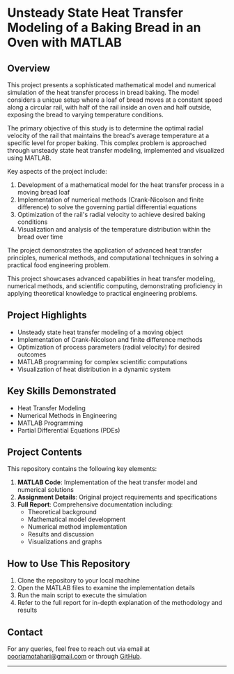 # Unsteady State Heat Transfer Modeling of a Baking Bread in an Oven with MATLAB

## Overview

This project presents a sophisticated mathematical model and numerical simulation of the heat transfer process in bread baking. The model considers a unique setup where a loaf of bread moves at a constant speed along a circular rail, with half of the rail inside an oven and half outside, exposing the bread to varying temperature conditions.

The primary objective of this study is to determine the optimal radial velocity of the rail that maintains the bread's average temperature at a specific level for proper baking. This complex problem is approached through unsteady state heat transfer modeling, implemented and visualized using MATLAB.

Key aspects of the project include:

1. Development of a mathematical model for the heat transfer process in a moving bread loaf
2. Implementation of numerical methods (Crank-Nicolson and finite difference) to solve the governing partial differential equations
3. Optimization of the rail's radial velocity to achieve desired baking conditions
4. Visualization and analysis of the temperature distribution within the bread over time

The project demonstrates the application of advanced heat transfer principles, numerical methods, and computational techniques in solving a practical food engineering problem.

This project showcases advanced capabilities in heat transfer modeling, numerical methods, and scientific computing, demonstrating proficiency in applying theoretical knowledge to practical engineering problems.

## Project Highlights

- Unsteady state heat transfer modeling of a moving object
- Implementation of Crank-Nicolson and finite difference methods
- Optimization of process parameters (radial velocity) for desired outcomes
- MATLAB programming for complex scientific computations
- Visualization of heat distribution in a dynamic system

## Key Skills Demonstrated

- Heat Transfer Modeling
- Numerical Methods in Engineering
- MATLAB Programming
- Partial Differential Equations (PDEs)

## Project Contents

This repository contains the following key elements:

1. **MATLAB Code**: Implementation of the heat transfer model and numerical solutions
2. **Assignment Details**: Original project requirements and specifications
3. **Full Report**: Comprehensive documentation including:
   - Theoretical background
   - Mathematical model development
   - Numerical method implementation
   - Results and discussion
   - Visualizations and graphs

## How to Use This Repository

1. Clone the repository to your local machine
2. Open the MATLAB files to examine the implementation details
3. Run the main script to execute the simulation
4. Refer to the full report for in-depth explanation of the methodology and results


## Contact

For any queries, feel free to reach out via email at [pooriamotahari@gmail.com](mailto:pooriamotahari@gmail.com) or through [GitHub](https://github.com/Pouria-MK).

---
